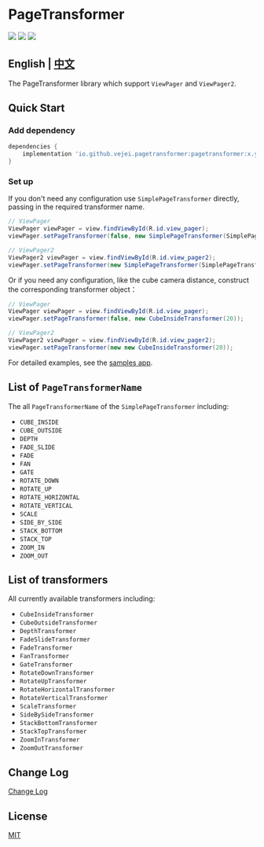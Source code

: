 # PageTransformer
![](https://img.shields.io/badge/version-1.0.0--alpha-blue)
![](https://img.shields.io/github/license/vejei/PageTransformer)
![](https://img.shields.io/github/last-commit/vejei/PageTransformer)

## English | [中文](./README_CN.md)
The PageTransformer library which support `ViewPager` and `ViewPager2`.

## Quick Start
### Add dependency
```groovy
dependencies {
    implementation 'io.github.vejei.pagetransformer:pagetransformer:x.y.z'
}
```

### Set up
If you don't need any configuration use `SimplePageTransformer` directly, passing in the required transformer name.
```java
// ViewPager
ViewPager viewPager = view.findViewById(R.id.view_pager);
viewPager.setPageTransformer(false, new SimplePageTransformer(SimplePageTransformer.CUBE_INSIDE));

// ViewPager2
ViewPager2 viewPager = view.findViewById(R.id.view_pager2);
viewPager.setPageTransformer(new SimplePageTransformer(SimplePageTransformer.CUBE_INSIDE));
```

Or if you need any configuration, like the cube camera distance, construct the corresponding transformer object：
```java
// ViewPager
ViewPager viewPager = view.findViewById(R.id.view_pager);
viewPager.setPageTransformer(false, new CubeInsideTransformer(20));

// ViewPager2
ViewPager2 viewPager = view.findViewById(R.id.view_pager2);
viewPager.setPageTransformer(new new CubeInsideTransformer(20));
```

For detailed examples, see the [samples app](./samples).

## List of `PageTransformerName`
The all `PageTransformerName` of the `SimplePageTransformer` including:
* `CUBE_INSIDE`
* `CUBE_OUTSIDE`
* `DEPTH`
* `FADE_SLIDE`
* `FADE`
* `FAN`
* `GATE`
* `ROTATE_DOWN`
* `ROTATE_UP`
* `ROTATE_HORIZONTAL`
* `ROTATE_VERTICAL`
* `SCALE`
* `SIDE_BY_SIDE`
* `STACK_BOTTOM`
* `STACK_TOP`
* `ZOOM_IN`
* `ZOOM_OUT`

## List of transformers
All currently available transformers including:
* `CubeInsideTransformer`
* `CubeOutsideTransformer`
* `DepthTransformer`
* `FadeSlideTransformer`
* `FadeTransformer`
* `FanTransformer`
* `GateTransformer`
* `RotateDownTransformer`
* `RotateUpTransformer`
* `RotateHorizontalTransformer`
* `RotateVerticalTransformer`
* `ScaleTransformer`
* `SideBySideTransformer`
* `StackBottomTransformer`
* `StackTopTransformer`
* `ZoomInTransformer`
* `ZoomOutTransformer`

## Change Log
[Change Log](./CHANGELOG.md)

## License
[MIT](./LICENSE)

